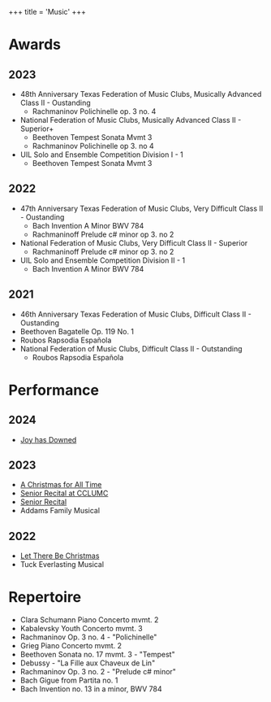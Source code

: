 +++
title = 'Music'
+++

# Awards
## 2023
- 48th Anniversary Texas Federation of Music Clubs, Musically Advanced Class II - Oustanding
	- Rachmaninov Polichinelle op. 3 no. 4
- National Federation of Music Clubs, Musically Advanced Class II - Superior+
  - Beethoven Tempest Sonata Mvmt 3
  - Rachmaninov Polichinelle op 3. no 4
- UIL Solo and Ensemble Competition Division I - 1
  - Beethoven Tempest Sonata Mvmt 3

## 2022
- 47th Anniversary Texas Federation of Music Clubs, Very Difficult Class II - Oustanding
  - Bach Invention A Minor BWV 784
  - Rachmaninoff Prelude c# minor op 3. no 2
- National Federation of Music Clubs, Very Difficult Class II - Superior
  - Rachmaninoff Prelude c# minor op 3. no 2
- UIL Solo and Ensemble Competition Division II -  1
  - Bach Invention A Minor BWV 784

## 2021
- 46th Anniversary Texas Federation of Music Clubs, Difficult Class II - Oustanding
 - Beethoven Bagatelle Op. 119 No. 1
  - Roubos Rapsodia Española
- National Federation of Music Clubs, Difficult Class II - Outstanding
  - Roubos Rapsodia Española

# Performance
## 2024
- [Joy has Downed](https://www.youtube.com/watch?v=z0EX8l6ZWnk)

## 2023
- [A Christmas for All Time](https://www.youtube.com/watch?v=0odLKW9OCaA)
- [Senior Recital at CCLUMC](https://youtube.com/watch?v=Sk_h7YYb2-I&feature=shared)
- [Senior Recital](https://youtube.com/watch?v=T3SfiNYB4DA&feature=shared)
- Addams Family Musical

## 2022
- [Let There Be Christmas](https://www.youtube.com/watch?v=f2X2m_pDQNw)
- Tuck Everlasting Musical

# Repertoire
- Clara Schumann Piano Concerto mvmt. 2
- Kabalevsky Youth Concerto mvmt. 3
- Rachmaninov Op. 3 no. 4 - "Polichinelle"
- Grieg Piano Concerto mvmt. 2
- Beethoven Sonata no. 17 mvmt. 3 - "Tempest"
- Debussy - "La Fille aux Chaveux de Lin"
- Rachmaninov Op. 3 no. 2 - "Prelude c# minor"
- Bach Gigue from Partita no. 1
- Bach Invention no. 13 in a minor, BWV 784

